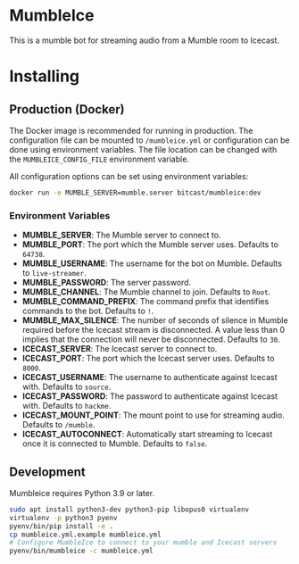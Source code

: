 # MumbleIce

This is a mumble bot for streaming audio from a Mumble room to Icecast.

# Installing

## Production (Docker)

The Docker image is recommended for running in production. The configuration
file can be mounted to `/mumbleice.yml` or configuration can be done using
environment variables. The file location can be changed with the
`MUMBLEICE_CONFIG_FILE` environment variable.

All configuration options can be set using environment variables:

```bash
docker run -e MUMBLE_SERVER=mumble.server bitcast/mumbleice:dev
```

### Environment Variables

- **MUMBLE_SERVER**: The Mumble server to connect to.
- **MUMBLE_PORT**: The port which the Mumble server uses. Defaults to `64738`.
- **MUMBLE_USERNAME**: The username for the bot on Mumble. Defaults to
  `live-streamer`.
- **MUMBLE_PASSWORD**: The server password.
- **MUMBLE_CHANNEL**: The Mumble channel to join. Defaults to `Root`.
- **MUMBLE_COMMAND_PREFIX**: The command prefix that identifies commands to the
  bot. Defaults to `!`.
- **MUMBLE_MAX_SILENCE**: The number of seconds of silence in Mumble required
  before the Icecast stream is disconnected. A value less than 0 implies that
  the connection will never be disconnected. Defaults to `30`.
- **ICECAST_SERVER**: The Icecast server to connect to.
- **ICECAST_PORT**: The port which the Icecast server uses. Defaults to `8000`.
- **ICECAST_USERNAME**: The username to authenticate against Icecast with.
  Defaults to `source`.
- **ICECAST_PASSWORD**: The password to authenticate against Icecast with.
  Defaults to `hackme`.
- **ICECAST_MOUNT_POINT**: The mount point to use for streaming audio. Defaults
  to `/mumble`.
- **ICECAST_AUTOCONNECT**: Automatically start streaming to Icecast once it is
  connected to Mumble. Defaults to `false`.

## Development

Mumbleice requires Python 3.9 or later.

```bash
sudo apt install python3-dev python3-pip libopus0 virtualenv
virtualenv -p python3 pyenv
pyenv/bin/pip install -e .
cp mumbleice.yml.example mumbleice.yml
# Configure MumbleIce to connect to your mumble and Icecast servers
pyenv/bin/mumbleice -c mumbleice.yml
```
